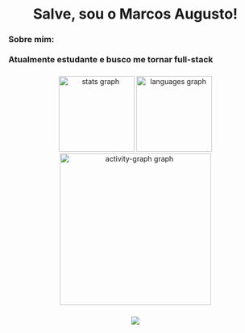 <h1 align="center">Salve, sou o Marcos Augusto!</h1>

###

<h3 align="left">Sobre mim:<br><br>Atualmente estudante e busco me tornar full-stack</h3>

###

<div align="center">
  <img src="https://github-readme-stats.vercel.app/api?username=marcxzpr&hide_title=false&hide_rank=false&show_icons=true&include_all_commits=true&count_private=true&disable_animations=false&theme=dark&locale=en&hide_border=false&order=1" height="150" alt="stats graph"  />
  <img src="https://github-readme-stats.vercel.app/api/top-langs?username=marcxzpr&locale=en&hide_title=false&layout=compact&card_width=320&langs_count=5&theme=dark&hide_border=false&order=2" height="150" alt="languages graph"  />
  <img src="https://github-readme-activity-graph.vercel.app/graph?username=marcxzpr&radius=16&theme=one-dark&area=true&order=5" height="300" alt="activity-graph graph"  />
</div>

###

<div align="center">
  <img src="https://visitor-badge.laobi.icu/badge?page_id=marcxzpr.marcxzpr&"  />
</div>

###
